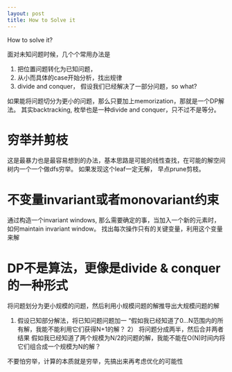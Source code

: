 ```yaml
---
layout: post
title: How to Solve it
---
```



How to solve it?

面对未知问题时候，几个个常用办法是
1. 把位置问题转化为已知问题，
2. 从小而具体的case开始分析，找出规律
3. divide and conquer， 假设我们已经解决了一部分问题，so what?

如果能将问题切分为更小的问题，那么只要加上memorization，那就是一个DP解法。
其实backtracking, 枚举也是一种divide and conquer，只不过不是等分。

穷举并剪枝
===
这是最暴力也是最容易想到的办法，基本思路是可能的线性查找，在可能的解空间树内一个一个做dfs穷举。
如果发现这个leaf一定无解， 早点prune剪枝。

不变量invariant或者monovariant约束
===
通过构造一个invariant windows, 那么需要确定的事，当加入一个新的元素时， 如何maintain invariant window。
找出每次操作只有的关键变量，利用这个变量来解



DP不是算法，更像是divide & conquer的一种形式
===
将问题划分为更小规模的问题，然后利用小规模问题的解推导出大规模问题的解

1)  假设已知部分解法，将已知问题问题加一 “假如我已经知道了0…N范围内的所有解，我能不能利用它们获得N+1的解？
2） 将问题分成两半，然后合并两者结果 假如我已经知道了两个规模为N/2的问题的解，我能不能在O(N)时间内将它们组合成一个规模为N的解？


不要怕穷举，计算的本质就是穷举，先搞出来再考虑优化的可能性





